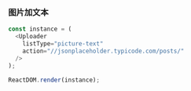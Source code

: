 ### 图片加文本

<!--start-code-->

```js
const instance = (
  <Uploader
    listType="picture-text"
    action="//jsonplaceholder.typicode.com/posts/"
  />
);

ReactDOM.render(instance);
```

<!--end-code-->
